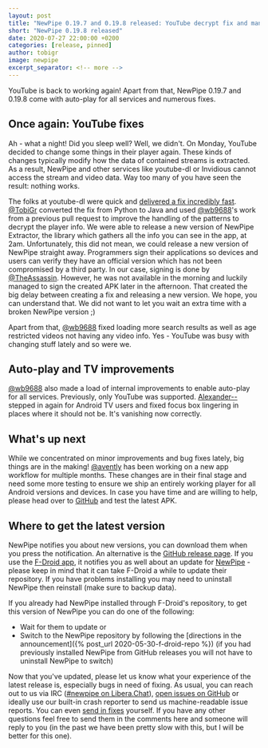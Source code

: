 ```yaml
---
layout: post
title: "NewPipe 0.19.7 and 0.19.8 released: YouTube decrypt fix and many improvements"
short: "NewPipe 0.19.8 released"
date: 2020-07-27 22:00:00 +0200
categories: [release, pinned]
author: tobigr
image: newpipe
excerpt_separator: <!-- more -->
---
```


YouTube is back to working again! Apart from that, NewPipe 0.19.7 and 0.19.8 come with auto-play for all services and numerous fixes.

<!-- more -->

## Once again: YouTube fixes

Ah - what a night! Did you sleep well? Well, we didn't. On Monday, YouTube decided to change some things in their player again. These kinds of changes typically modify how the data of contained streams is extracted. As a result, NewPipe and other services like youtube-dl or Invidious cannot access the stream and video data. Way too many of you have seen the result: nothing works.

The folks at youtube-dl were quick and [delivered a fix incredibly fast](https://github.com/ytdl-org/youtube-dl/commit/e450f6cb634f17fd4ef59291eafb68b05c141e43). [@TobiGr](https://github.com/TobiGr) converted the fix from Python to Java and used [@wb9688](https://github.com/wb9688)'s work from a previous pull request to improve the handling of the patterns to decrypt the player info.
We were able to release a new version of NewPipe Extractor, the library which gathers all the info you can see in the app, at 2am. Unfortunately, this did not mean, we could release a new version of NewPipe straight away. Programmers sign their applications so devices and users can verify they have an official version which has not been compromised by a third party. In our case, signing is done by [@TheAssassin](https://github.com/TheAssassin). However, he was not available in the morning and luckily managed to sign the created APK later in the afternoon. That created the big delay between creating a fix and releasing a new version. We hope, you can understand that. We did not want to let you wait an extra time with a broken NewPipe version ;)

Apart from that, [@wb9688](https://github.com/wb9688) fixed loading more search results as well as age restricted videos not having any video info. Yes - YouTube was busy with changing stuff lately and so were we. 

## Auto-play and TV improvements

[@wb9688](https://github.com/wb9688) also made a load of internal improvements to enable auto-play for all services. Previously, only YouTube was supported. [Alexander--](https://github.com/Alexander--) stepped in again for Android TV users and fixed focus box lingering in places where it should not be. It's vanishing now correctly.

## What's up next

While we concentrated on minor improvements and bug fixes lately, big things are in the making! [@avently](https://github.com/avently) has been working on a new app workflow for multiple months. These changes are in their final stage and need some more testing to ensure we ship an entirely working player for all Android versions and devices. In case you have time and are willing to help, please head over to [GitHub](https://github.com/TeamNewPipe/NewPipe/pull/2907) and test the latest APK.

## Where to get the latest version

NewPipe notifies you about new versions, you can download them when you press the notification. An alternative is the [GitHub release page](https://github.com/TeamNewPipe/NewPipe/releases). If you use the [F-Droid app](https://f-droid.org/), it notifies you as well about an update for [NewPipe](https://f-droid.org/packages/org.schabi.newpipe/) - please keep in mind that it can take F-Droid a while to update their repository. If you have problems installing you may need to uninstall NewPipe then reinstall (make sure to backup data).

If you already had NewPipe installed through F-Droid's repository, to get this version of NewPipe you can do one of the following:
- Wait for them to update or
- Switch to the NewPipe repository by following the [directions in the announcement]({% post_url 2020-05-30-f-droid-repo %}) (if you had previously installed NewPipe from GitHub releases you will not have to uninstall NewPipe to switch)

Now that you've updated, please let us know what your experience of the latest release is, especially bugs in need of fixing. As usual, you can reach out to us via IRC ([#newpipe on Libera.Chat](https://web.libera.chat/#newpipe)), [open issues on GitHub](https://github.com/TeamNewPipe/NewPipe/issues/new) or ideally use our built-in crash reporter to send us machine-readable issue reports. You can even [send in fixes](https://github.com/TeamNewPipe/NewPipe/blob/dev/.github/CONTRIBUTING.md#bug-fixing) yourself. If you have any other questions feel free to send them in the comments here and someone will reply to you (in the past we have been pretty slow with this, but I will be better for this one).


